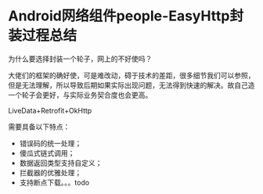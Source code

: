 # Android网络组件people-EasyHttp封装过程总结

为什么要选择封装一个轮子，网上的不好使吗？

大佬们的框架的确好使，可是难改动，碍于技术的差距，很多细节我们可以参照，但是无法理解，所以导致后期如果实际出现问题，无法得到快速的解决。故自己造一个轮子会更好，与实际业务契合度也会更高。



LiveData+Retrofit+OkHttp

需要具备以下特点：

- 错误码的统一处理；
- 傻瓜式链式调用；
- 数据返回类型支持自定义；
- 拦截器的优雅处理；
- 支持断点下载。。。todo



```

```

